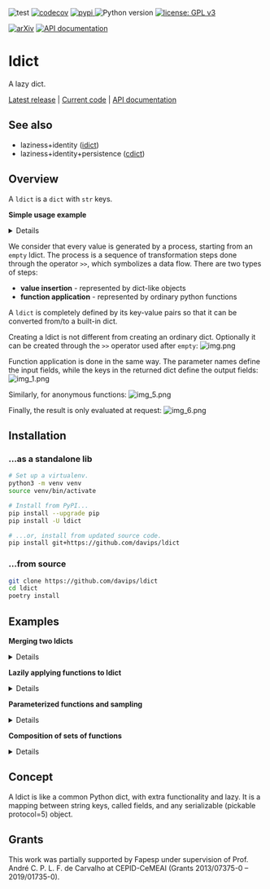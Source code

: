 ![test](https://github.com/davips/ldict/workflows/test/badge.svg)
[![codecov](https://codecov.io/gh/davips/ldict/branch/main/graph/badge.svg)](https://codecov.io/gh/davips/ldict)
<a href="https://pypi.org/project/ldict">
<img src="https://img.shields.io/pypi/v/ldict.svg?label=release&color=blue&style=flat-square" alt="pypi">
</a>
![Python version](https://img.shields.io/badge/python-3.8%20%7C%203.9-blue.svg)
[![license: GPL v3](https://img.shields.io/badge/License-GPLv3-blue.svg)](https://www.gnu.org/licenses/gpl-3.0)

<!--- [![DOI](https://zenodo.org/badge/DOI/10.5281/zenodo.5501845.svg)](https://doi.org/10.5281/zenodo.5501845) --->
[![arXiv](https://img.shields.io/badge/arXiv-2109.06028-b31b1b.svg?style=flat-square)](https://arxiv.org/abs/2109.06028)
[![API documentation](https://img.shields.io/badge/doc-API%20%28auto%29-a0a0a0.svg)](https://davips.github.io/ldict)

# ldict

A lazy dict.

[Latest release](https://pypi.org/project/ldict) |
[Current code](https://github.com/davips/ldict) |
[API documentation](https://davips.github.io/ldict)

## See also

* laziness+identity ([idict](https://pypi.org/project/idict))
* laziness+identity+persistence ([cdict](https://pypi.org/project/cdict))

## Overview

A `ldict` is a `dict` with `str` keys.

**Simple usage example**
<details>
<p>

```python3
from ldict import ldict

a = ldict(x=3)
print(a)
"""
{
    "x": 3
}
"""
```

```python3

b = ldict(y=5)
print(b)
"""
{
    "y": 5
}
"""
```

```python3

print(a >> b)
"""
{
    "x": 3,
    "y": 5
}
"""
```


</p>
</details>

We consider that every value is generated by a process, starting from an `empty` ldict. The process is a sequence of
transformation steps done through the operator `>>`, which symbolizes a data flow. There are two types of steps:

* **value insertion** - represented by dict-like objects
* **function application** - represented by ordinary python functions

A `ldict` is completely defined by its key-value pairs so that
it can be converted from/to a built-in dict.

Creating a ldict is not different from creating an ordinary dict. Optionally it can be created through the `>>` operator
used after `empty`:
![img.png](https://raw.githubusercontent.com/davips/ldict/main/examples/img.png)

Function application is done in the same way. The parameter names define the input fields, while the keys in the
returned dict define the output fields:
![img_1.png](https://raw.githubusercontent.com/davips/ldict/main/examples/img_1.png)

Similarly, for anonymous functions:
![img_5.png](https://raw.githubusercontent.com/davips/ldict/main/examples/img_5.png)

Finally, the result is only evaluated at request:
![img_6.png](https://raw.githubusercontent.com/davips/ldict/main/examples/img_6.png)


## Installation
### ...as a standalone lib
```bash
# Set up a virtualenv. 
python3 -m venv venv
source venv/bin/activate

# Install from PyPI...
pip install --upgrade pip
pip install -U ldict

# ...or, install from updated source code.
pip install git+https://github.com/davips/ldict
```

### ...from source
```bash
git clone https://github.com/davips/ldict
cd ldict
poetry install
```

## Examples
**Merging two ldicts**
<details>
<p>

```python3
from ldict import ldict

a = ldict(x=3)
print(a)
"""
{
    "x": 3
}
"""
```

```python3

b = ldict(y=5)
print(b)
"""
{
    "y": 5
}
"""
```

```python3

print(a >> b)
"""
{
    "x": 3,
    "y": 5
}
"""
```


</p>
</details>

**Lazily applying functions to ldict**
<details>
<p>

```python3
from ldict import ldict

a = ldict(x=3)
print(a)
"""
{
    "x": 3
}
"""
```

```python3

a = a >> ldict(y=5) >> {"z": 7} >> (lambda x, y, z: {"r": x ** y // z})
print(a)
"""
{
    "x": 3,
    "y": 5,
    "z": 7,
    "r": "→(x y z)"
}
"""
```

```python3

print(a.r)
"""
34
"""
```

```python3

print(a)
"""
{
    "x": 3,
    "y": 5,
    "z": 7,
    "r": 34
}
"""
```


</p>
</details>

**Parameterized functions and sampling**
<details>
<p>

```python3
from random import Random

from ldict import empty, let


# A function provide input fields and, optionally, parameters.
# For instance:
# 'a' is sampled from an arithmetic progression
# 'b' is sampled from a geometric progression
# Here, the syntax for default parameter values is borrowed with a new meaning.
def fun(x, y, a=[-100, -99, -98, ..., 100], b=[0.0001, 0.001, 0.01, ..., 100000000]):
    return {"z": a * x + b * y}


def simplefun(x, y):
    return {"z": x * y}


# Creating an empty ldict. Alternatively: d = ldict().
d = empty >> {}
print(d)
"""
{}
"""
```

```python3

# Putting some values. Alternatively: d = ldict(x=5, y=7).
d["x"] = 5
d["y"] = 7
print(d)
"""
{
    "x": 5,
    "y": 7
}
"""
```

```python3

# Parameter values are uniformly sampled.
d1 = d >> simplefun
print(d1)
print(d1.z)
"""
{
    "x": 5,
    "y": 7,
    "z": "→(x y)"
}
35
"""
```

```python3

d2 = d >> simplefun
print(d2)
print(d2.z)
"""
{
    "x": 5,
    "y": 7,
    "z": "→(x y)"
}
35
"""
```

```python3

# Parameter values can also be manually set.
e = d >> let(fun, a=5, b=10)
print(e.z)
"""
95
"""
```

```python3

# Not all parameters need to be set.
e = d >> let(simplefun, a=5)
print(e.z)
"""
35
"""
```

```python3

# Each run will be a different sample for the missing parameters.
e = e >> let(simplefun, a=5)
print(e.z)
"""
35
"""
```

```python3

# We can define the initial state of the random sampler.
# It will be in effect from its location place onwards in the expression.
e = d >> Random(0) >> let(fun, a=5)
print(e.z)
"""
725.0
"""
```

```python3

# All runs will yield the same result,
# if starting from the same random number generator seed.
e = e >> Random(0) >> let(fun, a=[555, 777])
print("Let 'a' be a list:", e.z)
"""
Let 'a' be a list: 700003885.0
"""
```

```python3

# Reproducible different runs are achievable by using a single random number generator.
e = e >> Random(0) >> let(fun, a=[5, 25, 125, ..., 10000])
print("Let 'a' be a geometric progression:", e.z)
"""
Let 'a' be a geometric progression: 700003125.0
"""
```

```python3
rnd = Random(0)
e = d >> rnd >> let(fun, a=5)
print(e.z)
e = d >> rnd >> let(fun, a=5)  # Alternative syntax.
print(e.z)
"""
725.0
700000025.0
"""
```


</p>
</details>

**Composition of sets of functions**
<details>
<p>

```python3
from random import Random

from ldict import empty


# A multistep process can be defined without applying its functions


def g(x, y, a=[1, 2, 3, ..., 10], b=[0.00001, 0.0001, 0.001, ..., 100000]):
    return {"z": a * x + b * y}


def h(z, c=[1, 2, 3]):
    return {"z": c * z}


# In the ldict framework 'data is function',
# so the alias ø represents the 'empty data object' and the 'reflexive function' at the same time.
# In other words: 'inserting nothing' has the same effect as 'doing nothing'.
fun = empty >> g >> h  # empty enable the cartesian product of the subsequent sets of functions within the expression.
print(fun)
"""
«<function g at 0x7f7508b67dc0> × <function h at 0x7f750904df70>»
"""
```

```python3

# The difference between 'ø * g * h' and 'ldict(x=3) >> g >> h' is that the functions in the latter are already applied
# (resulting in an ldict object). The former still has its free parameters unsampled,
# and results in an ordered set of composite functions.
# It is a set because the parameter values of the functions are still undefined.
d = {"x": 5, "y": 7} >> (Random(0) >> fun)
print(d)
"""
{
    "x": 5,
    "y": 7,
    "z": "→(c z→(a b x y))"
}
"""
```

```python3

print(d.z)
"""
105.0
"""
```

```python3

d = {"x": 5, "y": 7} >> (Random(0) >> fun)
print(d.z)
"""
105.0
"""
```

```python3

# Reproducible different runs by passing a stateful random number generator.
rnd = Random(0)
e = d >> rnd >> fun
print(e.z)
"""
105.0
"""
```

```python3

e = d >> rnd >> fun
print(e.z)
"""
14050.0
"""
```

```python3

# Repeating the same results.
rnd = Random(0)
e = d >> rnd >> fun
print(e.z)
"""
105.0
"""
```

```python3

e = d >> rnd >> fun
print(e.z)
"""
14050.0
"""
```


</p>
</details>

<!--- ## Persistence
Extra dependencies can be installed to support saving data to disk or to a server in the network. 

**[still an ongoing work...]**

`poetry install -E full`
--->

## Concept

A ldict is like a common Python dict, with extra functionality and lazy. It is a mapping between string keys, called
fields, and any serializable (pickable protocol=5) object.

## Grants
This work was partially supported by Fapesp under supervision of
Prof. André C. P. L. F. de Carvalho at CEPID-CeMEAI (Grants 2013/07375-0 – 2019/01735-0).
